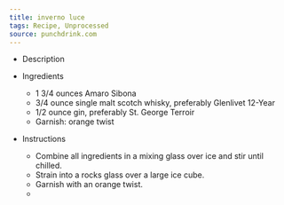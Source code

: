 ```yaml
---
title: inverno luce
tags: Recipe, Unprocessed
source: punchdrink.com
---
```

- Description

- Ingredients
  - 1 3/4 ounces Amaro Sibona
  - 3/4 ounce single malt scotch whisky, preferably Glenlivet 12-Year
  - 1/2 ounce gin, preferably St. George Terroir
  - Garnish: orange twist
- Instructions
  - Combine all ingredients in a mixing glass over ice and stir until chilled.
  - Strain into a rocks glass over a large ice cube.
  - Garnish with an orange twist.
  - 

